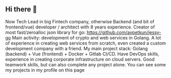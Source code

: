 ## Hi there 👋

Now Tech Lead in big Fintech company, otherwise Backend (and bit of frontend/vue) developer / architect with 8 years experience.
Creator of most fast/zeroalloc json library for go: https://github.com/avpetkun/jessy-go
Main activity: development of crypto and web services in Golang. A lot of experience in creating web services from scratch, even created a custom development company with a friend.
My main project stack: Golang (backend) + Vue (frontend) + Docker + Gitlab CI/CD.
Have DevOps skills, experience in creating corporate infrastructure on cloud servers.
Good teamwork skills, but can also complete any project alone.
You can see some my projects in my profile on this page
